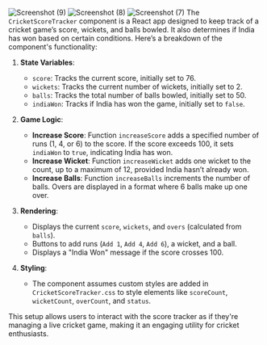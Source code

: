 ![Screenshot (9)](https://github.com/user-attachments/assets/273d1dfb-c57d-4e82-978c-32c3dbca349f)
![Screenshot (8)](https://github.com/user-attachments/assets/d7c3bfc2-d3b7-40f3-9d9e-553b56ec0e1e)
![Screenshot (7)](https://github.com/user-attachments/assets/57881e31-4241-43e9-b844-90af7c1a183c)
The `CricketScoreTracker` component is a React app designed to keep track of a cricket game’s score, wickets, and balls bowled. It also determines if India has won based on certain conditions. Here’s a breakdown of the component's functionality:

1. **State Variables**:
   - `score`: Tracks the current score, initially set to 76.
   - `wickets`: Tracks the current number of wickets, initially set to 2.
   - `balls`: Tracks the total number of balls bowled, initially set to 50.
   - `indiaWon`: Tracks if India has won the game, initially set to `false`.

2. **Game Logic**:
   - **Increase Score**: Function `increaseScore` adds a specified number of runs (1, 4, or 6) to the score. If the score exceeds 100, it sets `indiaWon` to `true`, indicating India has won.
   - **Increase Wicket**: Function `increaseWicket` adds one wicket to the count, up to a maximum of 12, provided India hasn’t already won.
   - **Increase Balls**: Function `increaseBalls` increments the number of balls. Overs are displayed in a format where 6 balls make up one over.

3. **Rendering**:
   - Displays the current `score`, `wickets`, and `overs` (calculated from `balls`).
   - Buttons to add runs (`Add 1`, `Add 4`, `Add 6`), a wicket, and a ball.
   - Displays a "India Won" message if the score crosses 100.

4. **Styling**:
   - The component assumes custom styles are added in `CricketScoreTracker.css` to style elements like `scoreCount`, `wicketCount`, `overCount`, and `status`.

This setup allows users to interact with the score tracker as if they're managing a live cricket game, making it an engaging utility for cricket enthusiasts.
